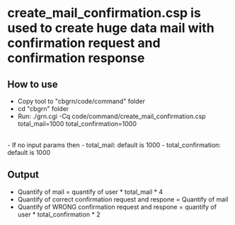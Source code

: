 # create_mail_confirmation.csp is used to create huge data mail with confirmation request and confirmation response

## How to use
- Copy tool to "cbgrn/code/command" folder 
- cd "cbgrn" folder
- Run: ./grn.cgi -Cq code/command/create_mail_confirmation.csp total_mail=1000 total_confirmation=1000
<br/>
- If no input params then
    - total_mail: default is 1000
  - total_confirmation: default is 1000

## Output
- Quantify of mail = quantify of user * total_mail * 4 
- Quantify of correct confirmation request and respone = Quantify of mail
- Quantify of WRONG confirmation request and respone = quantify of user * total_confirmation * 2